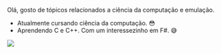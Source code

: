 Olá, gosto de tópicos relacionados a ciência da computação e emulação.

- Atualmente cursando ciência da computação. 😳 
- Aprendendo C e C++. Com um interessezinho em F#. 😅

<img src="https://github-readme-stats.vercel.app/api/top-langs/?username=Every2&layout=compact&theme=dracula" />



